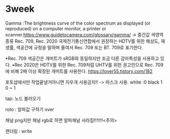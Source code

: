 # 3week
Gamma
:The brightness curve of the color spectrum as displayed (or reproduced) on a computer monitor, a printer or scanner.https://www.guidetocamera.com/glossary/gamma/
-> 중간값
색영역 종류
Rec. 709, Rec. 2020
국제전기통신연합에서 권장하는 HDTV를 위한 해상도, 재생률, 색공간에 규정을 말하며 줄여서 Rec. 709 또는 BT. 709로 표기한다.

•Rec. 709 색공간은 개머트가 sRGB와 동일하지만 조금 다른 감마특성을 사용하고 있다.
•Rec 2020은 HDTV를 위한 Rec. 709처럼 UHTV를 위한 권고안으로 Rec. 709에 비해 2배 이상 확장된 개머트를 사용한다.
https://lover55.tistory.com/182

포토샵에서만 작업끝낼거아니면 지우개 사용금지!!
-> 마스크 사용.
white :0 black 1
0 ~ 1

tap: 노드 불러오기

roto
: 알파값 구하기
over

채널
png지만 채널 rgb로 하면 알파채널 사라짐!!!!!!!<주의>
 
랜더링 : write
